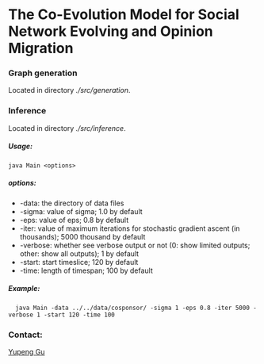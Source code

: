 # The Co-Evolution Model for Social Network Evolving and Opinion Migration

### Graph generation
Located in directory *./src/generation*.

### Inference 
Located in directory *./src/inference*.

##### Usage: 

```
java Main <options>
```

##### options:

- -data: the directory of data files
- -sigma: value of sigma; 1.0 by default
- -eps: value of eps; 0.8 by default
- -iter: value of maximum iterations for stochastic gradient ascent (in thousands); 5000 thousand by default
- -verbose: whether see verbose output or not (0: show limited outputs; other: show all outputs); 1 by default
- -start: start timeslice; 120 by default
- -time: length of timespan; 100 by default

##### Example: 

```
  java Main -data ../../data/cosponsor/ -sigma 1 -eps 0.8 -iter 5000 -verbose 1 -start 120 -time 100
```


### Contact:
[Yupeng Gu](http://web.cs.ucla.edu/~ypgu/)

